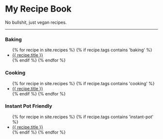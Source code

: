 # My Recipe Book

No bullshit, just vegan recipes.

---

### Baking

<ul>
  {% for recipe in site.recipes %}
    {% if recipe.tags contains 'baking' %}
      <li>
        <a href="{{ recipe.url }}">{{ recipe.title }}</a>
      </li>
    {% endif %}
  {% endfor %}
</ul>

### Cooking

<ul>
  {% for recipe in site.recipes %}
    {% if recipe.tags contains 'cooking' %}
      <li>
        <a href="{{ recipe.url }}">{{ recipe.title }}</a>
      </li>
    {% endif %}
  {% endfor %}
</ul>


### Instant Pot Friendly

<ul>
  {% for recipe in site.recipes %}
    {% if recipe.tags contains 'instant-pot' %}
      <li>
        <a href="{{ recipe.url }}">{{ recipe.title }}</a>
      </li>
    {% endif %}
  {% endfor %}
</ul>
